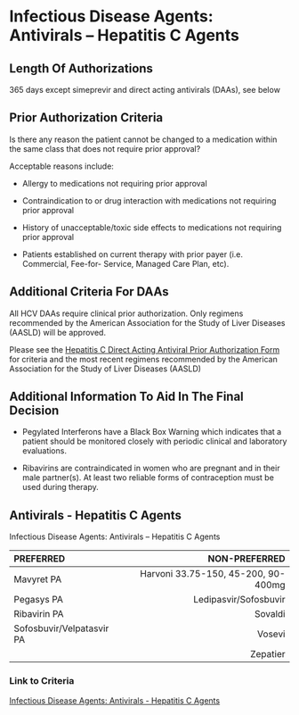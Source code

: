 # Infectious Disease Agents: Antivirals – Hepatitis C Agents

## Length Of Authorizations

365 days except simeprevir and direct acting antivirals (DAAs), see below

## Prior Authorization Criteria

Is there any reason the patient cannot be changed to a medication within the same class that does not require prior approval?

Acceptable reasons include:

- Allergy to medications not requiring prior approval

- Contraindication to or drug interaction with medications not requiring prior approval

- History of unacceptable/toxic side effects to medications not requiring prior approval

- Patients established on current therapy with prior payer (i.e. Commercial, Fee-for- Service, Managed Care Plan, etc).

## Additional Criteria For DAAs

All HCV DAAs require clinical prior authorization. Only regimens recommended by the American Association for the Study of Liver Diseases (AASLD) will be approved.

Please see the [Hepatitis C Direct Acting Antiviral Prior Authorization Form](https://pharmacy.medicaid.ohio.gov/sites/default/files/HepC_PA_Form_20211119.pdf#overlay-context=prior-authorization) for criteria and the most recent regimens recommended by the American Association for the Study of Liver Diseases (AASLD)

## Additional Information To Aid In The Final Decision

- Pegylated Interferons have a Black Box Warning which indicates that a patient should be monitored closely with periodic clinical and laboratory evaluations.

- Ribavirins are contraindicated in women who are pregnant and in their male partner(s). At least two reliable forms of contraception must be used during therapy.

## Antivirals - Hepatitis C Agents

Infectious Disease Agents: Antivirals – Hepatitis C Agents

| PREFERRED | NON-PREFERRED |
| :--- | ---: |
| Mavyret PA  | Harvoni 33.75-150, 45-200, 90-400mg |
| Pegasys PA                | Ledipasvir/Sofosbuvir |
| Ribavirin PA              | Sovaldi               |
| Sofosbuvir/Velpatasvir PA | Vosevi                |
|                           | Zepatier              |

### Link to Criteria

[Infectious Disease Agents: Antivirals - Hepatitis C Agents](https://pharmacy.medicaid.ohio.gov/sites/default/files/20220415_UPDL_Criteria_FINAL_.pdf#page=77)

